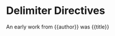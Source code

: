 <!--{@template.comment}}-->
<!--{@template.delimiter.pair:"()"}}-->
<!--{@template.delimiter.start:"<span>"}}{@template.delimiter.end:"</span>"}}-->

# Delimiter Directives


<!--{{author}}{{title}}-->
An early work from <span>{{author}}</span> was <span>{{title}}</span>
